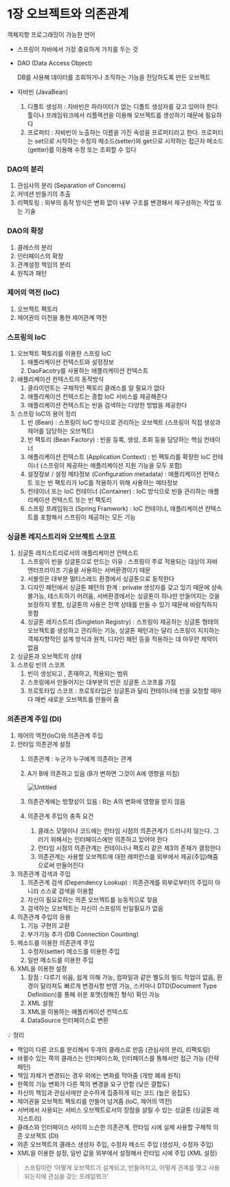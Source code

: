 # 1장 오브젝트와 의존관계

객체지향 프로그래밍이 가능한 언어 

- 스프링이 자바에서 가장 중요하게 가치를 두는 것

- DAO (Data Access Object)
    
    DB를 사용해 데이터를 조회하거나 조작하는 기능을 전담하도록 만든 오브젝트
    

- 자바빈 (JavaBean)
    1. 디폴트 생성자 : 자바빈은 파라미터가 없는 디폴트 생성자를 갖고 있어야 한다. 툴이나 프레임워크에서 리플렉션을 이용해 오브젝트를 생성하기 때문에 필요하다
    2. 프로퍼티 : 자바빈이 노출하는 이름을 가진 속성을 프로퍼티라고 한다. 프로퍼티는 set으로 시작하는 수정자 메소드(setter)와 get으로 시작하는 접근자 메소드(getter)를 이용해 수정 또는 조회할 수 있다

 

### DAO의 분리

1. 관심사의 분리 (Separation of Concerns)
2. 커넥션 만들기의 추출
3. 리팩토링 : 외부의 동작 방식은 변화 없이 내부 구조를 변경해서 재구성하는 작업 또는 기술

### DAO의 확장

1. 클래스의 분리
2. 인터페이스의 확장
3. 관계설정 책임의 분리
4. 원칙과 패턴

### 제어의 역전 (IoC)

1. 오브젝트 팩토리
2. 제어권의 이전을 통한 제어관계 역전

### 스프링의 IoC

1. 오브젝트 팩토리를 이용한 스프링 IoC
    1. 애플리케이션 컨텍스트와 설정정보
    2. DaoFacotry를 사용하는 애플리케이션 컨텍스트
2. 애플리케이션 컨텍스트의 동작방식
    1. 클라이언트는 구체적인 팩토리 클래스를 알 필요가 없다
    2. 애플리케이션 컨텍스트는 종합 IoC 서비스를 제공해준다
    3. 애플리케이션 컨텍스트는 빈을 검색하는 다양한 방법을 제공한다
3. 스프링 IoC의 용어 정리
    1. 빈 (Bean) : 스프링이 IoC 방식으로 관리하는 오브젝트 (스프링이 직접 생성과 제어를 담당하는 오브젝트)
    2. 빈 팩토리 (Bean Factory) : 빈을 등록, 생성, 조회 등을 담당하는 핵심 컨테이너
    3. 애플리케이션 컨텍스트 (Application Context) : 빈 팩토리를 확장한 IoC 컨테이너 (스프링이 제공하는 애플리케이션 지원 기능을 모두 포함)
    4. 설정정보 / 설정 메타정보 (Configuration metadata) : 애플리케이션 컨텍스트 또는 빈 팩토리가 IoC를 적용하기 위해 사용하는 메타정보
    5. 컨테이너 또는 IoC 컨테이너 (Container) : IoC 방식으로 빈을 관리하는 애플리케이션 컨텍스트 또는 빈 팩토리
    6. 스프링 프레임워크 (Spring Framwork) : IoC 컨테이너, 애플리케이션 컨텍스트를 포함해서 스프링이 제공하는 모든 기능
    

### 싱글톤 레지스트리와 오브젝트 스코프

1. 싱글톤 레지스트리로서의 애플리케이션 컨텍스트
    1. 스프링이 빈을 싱글톤으로 만드는 이유 : 스프링이 주로 적용되는 대상이 자바 엔터프라이즈 기술을 사용하는 서버환경이기 때문
    2. 서블릿은 대부분 멀티스레드 환경에서 싱글톤으로 동작한다
    3. 디자인 패턴에서 싱글톤 패턴의 한계 : private 생성자를 갖고 있기 때문에 상속 불가능, 테스트하기 어려움, 서버환경에서는 싱글톤이 하나만 만들어지는 것을 보장하지 못함, 싱글톤의 사용은 전역 상태를 만들 수 있기 때문에 바람직하지 못함
    4. 싱글톤 레지스트리 (Singleton Registry) : 스프링이 제공하는 싱글톤 형태의 오브젝트를 생성하고 관리하는 기능, 싱글톤 패턴과는 달리 스프링이 지지하는 객체지향적인 설계 방식과 원칙, 디자인 패턴 등을 적용하는 데 아무런 제약이 없음
2. 싱글톤과 오브젝트의 상태
3. 스프링 빈의 스코프
    1. 빈이 생성되고 , 존재하고, 적용되는 범위
    2. 스프링에서 만들어지는 대부분의 빈은 싱글톤 스코프를 가짐
    3. 프로토타입 스코프 : 프로토타입은 싱글톤과 달리 컨테이너에 빈을 요청할 때마다 매번 새로운 오브젝트를 만들어 줌
        
        

### 의존관계 주입 (DI)

1. 제어의 역전(IoC)와 의존관계 주입
2. 런타임 의존관계 설정
    1. 의존관계 : 누군가 누구에게 의존하는 관계 
    2. A가 B에 의존하고 있음 (B가 변하면 그것이 A에 영향을 미침)
        
        ![Untitled](1%E1%84%8C%E1%85%A1%E1%86%BC%20%E1%84%8B%E1%85%A9%E1%84%87%E1%85%B3%E1%84%8C%E1%85%A6%E1%86%A8%E1%84%90%E1%85%B3%E1%84%8B%E1%85%AA%20%E1%84%8B%E1%85%B4%E1%84%8C%E1%85%A9%E1%86%AB%E1%84%80%E1%85%AA%E1%86%AB%E1%84%80%E1%85%A8%20c6742a4559a942f0806489b0471e72ab/Untitled.png)
        
    3. 의존관계에는 방향성이 있음 : B는 A의 변화에 영향을 받지 않음
    4. 의존관계 주입의 충족 요건
        1. 클래스 모델이나 코드에는 런타임 시점의 의존관계가 드러나지 않는다. 그러기 위해서는 인터페이스에만 의존하고 있어야 한다
        2. 런타임 시점의 의존관계는 컨테이너나 팩토리 같은 제3의 존재가 결정한다
        3. 의존관계는 사용할 오브젝트에 대한 레퍼런스를 외부에서 제공(주입)해줌으로써 만들어진다
3. 의존관계 검색과 주입
    1. 의존관계 검색 (Dependency Lookup) : 의존관계를 외부로부터의 주입이 아니라 스스로 검색을 이용함
    2. 자신이 필요로하는 의존 오브젝트를 능동적으로 찾음
    3. 검색하는 오브젝트는 자신이 스프링의 빈일필요가 없음
4. 의존관계 주입의 응용
    1. 기능 구현의 교환
    2. 부가기능 추가 (DB Connection Counting)
5. 메소드를 이용한 의존관계 주입
    1. 수정자(setter) 메소드를 이용한 주입
    2. 일반 메소드를 이용한 주입
6. XML을 이용한 설정
    1. 장점 : 다루기 쉬움, 쉽게 이해 가능, 컴파일과 같은 별도의 빌드 작업이 없음, 환경이 달라져도 빠르게 변경사항 반영 가능, 스키마나 DTD(Document Type Definition)를 통해 쉬운 포맷(정해진 형식) 확인 가능
    2. XML 설정
    3. XML을 이용하는 애플리케이션 컨텍스트
    4. DataSource 인터페이스로 변환
    

<aside>
💡 정리

- 책임이 다른 코드를 분리해서 두개의 클래스로 만듬 (관심사의 분리, 리팩토링)
- 바뀔수 있는 쪽의 클래스는 인터페이스화, 인터페이스를 통해서만 접근 가능 (전략 패턴)
- 책임 자체가 변경되는 경우 외에는 변화를 막아줌 (개방 폐쇄 원칙)
- 한쪽의 기능 변화가 다른 쪽의 변경을 요구 안함 (낮은 결합도)
- 자신의 책임과 관심사에만 순수하게 집중하게 되는 코드 (높은 응집도)
- 제어권을 오브젝트 팩토리를 만들어 넘겨줌 (IoC, 제어의 역전)
- 서버에서 사용되는 서비스 오브젝트로서의 장점을 살릴 수 있는 싱글톤 (싱글톤 레지스트리)
- 클래스와 인터페이스 사이의 느슨한 의존관계, 런타임 시에 실제 사용할 구체적 의존 오브젝트 (DI)
- 의존 오브젝트의 클래스 생성자 주입, 수정자 메소드 주입 (생성자, 수정자 주입)
- XML을 이용한 설정, 일반 값을 외부에서 설정해서 런타임 시에 주입 (XML 설정)
</aside>

> 스프링이란 ‘어떻게 오브젝트가 설계되고, 만들어지고, 어떻게 관계를 맺고 사용되는지에 관심을 갖는 프레임워크’
>